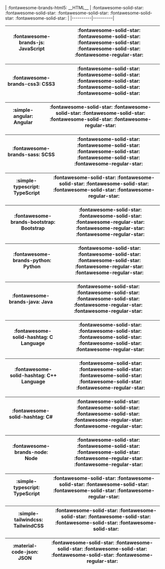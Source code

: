 <div class="grid cards" style="color: ;" markdown>
| :fontawesome-brands-html5: __HTML__ | :fontawesome-solid-star: :fontawesome-solid-star: :fontawesome-solid-star: :fontawesome-solid-star: :fontawesome-solid-star: |
|----------|----------|

| :fontawesome-brands-js: __JavaScript__ | :fontawesome-solid-star: :fontawesome-solid-star: :fontawesome-solid-star: :fontawesome-solid-star: :fontawesome-regular-star: |
|----------|----------|

| :fontawesome-brands-css3: __CSS3__ | :fontawesome-solid-star: :fontawesome-solid-star: :fontawesome-solid-star: :fontawesome-solid-star: :fontawesome-solid-star: |
|----------|----------|

| :simple-angular: __Angular__ | :fontawesome-solid-star: :fontawesome-solid-star: :fontawesome-solid-star:  :fontawesome-solid-star: :fontawesome-regular-star: |
|----------|----------|

| :fontawesome-brands-sass: __SCSS__ | :fontawesome-solid-star:  :fontawesome-solid-star:  :fontawesome-solid-star:  :fontawesome-solid-star: :fontawesome-regular-star: |
|----------|----------|

| :simple-typescript: __TypeScript__ | :fontawesome-solid-star: :fontawesome-solid-star: :fontawesome-solid-star:  :fontawesome-solid-star: :fontawesome-regular-star: |
|----------|----------|

| :fontawesome-brands-bootstrap: __Bootstrap__ | :fontawesome-solid-star:  :fontawesome-solid-star: :fontawesome-regular-star: :fontawesome-regular-star: :fontawesome-regular-star: |
|----------|----------|
  
| :fontawesome-brands-python: __Python__ | :fontawesome-solid-star:  :fontawesome-solid-star:  :fontawesome-solid-star: :fontawesome-regular-star: :fontawesome-regular-star: |
|----------|----------|
 
| :fontawesome-brands-java: __Java__ | :fontawesome-solid-star:  :fontawesome-solid-star:  :fontawesome-solid-star: :fontawesome-regular-star: :fontawesome-regular-star: |
|----------|----------|
    
| :fontawesome-solid-hashtag: __C Language__ | :fontawesome-solid-star:  :fontawesome-solid-star:  :fontawesome-solid-star:  :fontawesome-solid-star: :fontawesome-regular-star: |
|----------|----------|

| :fontawesome-solid-hashtag: __C++ Language__ | :fontawesome-solid-star:  :fontawesome-solid-star:  :fontawesome-solid-star:  :fontawesome-solid-star: :fontawesome-regular-star: |
|----------|----------|

| :fontawesome-solid-hashtag: __C#__ | :fontawesome-solid-star:  :fontawesome-solid-star:  :fontawesome-solid-star: :fontawesome-regular-star: :fontawesome-regular-star: |
|----------|----------|

| :fontawesome-brands-node: __Node__ | :fontawesome-solid-star:  :fontawesome-solid-star:  :fontawesome-solid-star: :fontawesome-regular-star: :fontawesome-regular-star: |
|----------|----------|
   

| :simple-typescript: __TypeScript__ | :fontawesome-solid-star: :fontawesome-solid-star: :fontawesome-solid-star:  :fontawesome-solid-star: :fontawesome-regular-star: |
|----------|----------|
 
| :simple-tailwindcss: __TailwindCSS__ | :fontawesome-solid-star:  :fontawesome-solid-star:  :fontawesome-solid-star:  :fontawesome-solid-star:  :fontawesome-solid-star: |
|----------|----------|

  
| :material-code-json: __JSON__ | :fontawesome-solid-star: :fontawesome-solid-star: :fontawesome-solid-star:  :fontawesome-solid-star: :fontawesome-regular-star: |
|----------|----------|
</div>